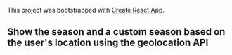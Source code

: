 This project was bootstrapped with [Create React App](https://github.com/facebook/create-react-app).

## Show the season and a custom season based on the user's location using the geolocation API
